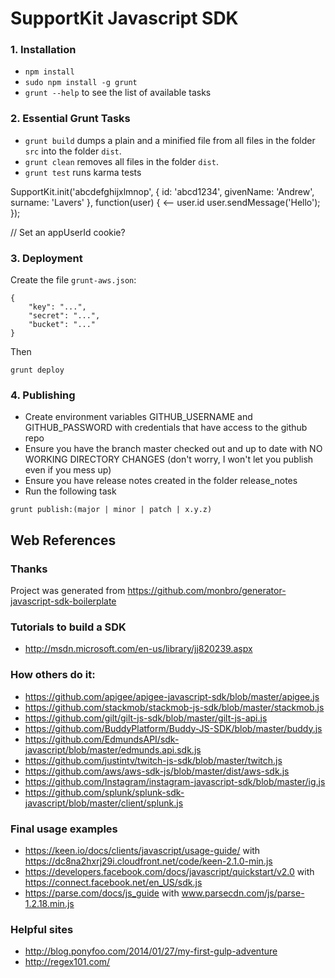 # SupportKit Javascript SDK

### 1. Installation
* ```npm install```
* ```sudo npm install -g grunt```
* ```grunt --help``` to see the list of available tasks

### 2. Essential Grunt Tasks

* ```grunt build``` dumps a plain and a minified file from all files in the folder ```src``` into the folder ```dist```.
* ```grunt clean``` removes all files in the folder ```dist```.
* ```grunt test``` runs karma tests

SupportKit.init('abcdefghijxlmnop', {
    id: 'abcd1234',
    givenName: 'Andrew',
    surname: 'Lavers'
}, function(user) {
    <-- user.id
    user.sendMessage('Hello');
});

// Set an appUserId cookie?

### 3. Deployment

Create the file `grunt-aws.json`:

```
{
    "key": "...",
    "secret": "...",
    "bucket": "..."
}
```

Then

```
grunt deploy
```

### 4. Publishing

* Create environment variables GITHUB_USERNAME and GITHUB_PASSWORD with credentials that have access to the github repo
* Ensure you have the branch master checked out and up to date with NO WORKING DIRECTORY CHANGES (don't worry, I won't let you publish even if you mess up)
* Ensure you have release notes created in the folder release_notes
* Run the following task

```grunt publish:(major | minor | patch | x.y.z)```

## Web References

### Thanks

Project was generated from https://github.com/monbro/generator-javascript-sdk-boilerplate

### Tutorials to build a SDK

* http://msdn.microsoft.com/en-us/library/jj820239.aspx

### How others do it:

* https://github.com/apigee/apigee-javascript-sdk/blob/master/apigee.js
* https://github.com/stackmob/stackmob-js-sdk/blob/master/stackmob.js
* https://github.com/gilt/gilt-js-sdk/blob/master/gilt-js-api.js
* https://github.com/BuddyPlatform/Buddy-JS-SDK/blob/master/buddy.js
* https://github.com/EdmundsAPI/sdk-javascript/blob/master/edmunds.api.sdk.js
* https://github.com/justintv/twitch-js-sdk/blob/master/twitch.js
* https://github.com/aws/aws-sdk-js/blob/master/dist/aws-sdk.js
* https://github.com/Instagram/instagram-javascript-sdk/blob/master/ig.js
* https://github.com/splunk/splunk-sdk-javascript/blob/master/client/splunk.js

### Final usage examples

* https://keen.io/docs/clients/javascript/usage-guide/ with https://dc8na2hxrj29i.cloudfront.net/code/keen-2.1.0-min.js
* https://developers.facebook.com/docs/javascript/quickstart/v2.0 with https://connect.facebook.net/en_US/sdk.js
* https://parse.com/docs/js_guide with www.parsecdn.com/js/parse-1.2.18.min.js

### Helpful sites

* http://blog.ponyfoo.com/2014/01/27/my-first-gulp-adventure
* http://regex101.com/

